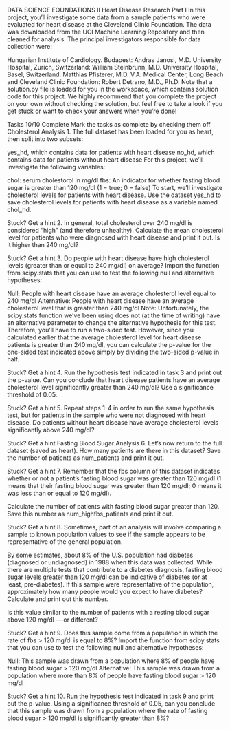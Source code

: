 DATA SCIENCE FOUNDATIONS II
Heart Disease Research Part I
In this project, you’ll investigate some data from a sample patients who were evaluated for heart disease at the Cleveland Clinic Foundation. The data was downloaded from the UCI Machine Learning Repository and then cleaned for analysis. The principal investigators responsible for data collection were:

Hungarian Institute of Cardiology. Budapest: Andras Janosi, M.D.
University Hospital, Zurich, Switzerland: William Steinbrunn, M.D.
University Hospital, Basel, Switzerland: Matthias Pfisterer, M.D.
V.A. Medical Center, Long Beach and Cleveland Clinic Foundation: Robert Detrano, M.D., Ph.D.
Note that a solution.py file is loaded for you in the workspace, which contains solution code for this project. We highly recommend that you complete the project on your own without checking the solution, but feel free to take a look if you get stuck or want to check your answers when you’re done!

Tasks
10/10 Complete
Mark the tasks as complete by checking them off
Cholesterol Analysis
1.
The full dataset has been loaded for you as heart, then split into two subsets:

yes_hd, which contains data for patients with heart disease
no_hd, which contains data for patients without heart disease
For this project, we’ll investigate the following variables:

chol: serum cholestorol in mg/dl
fbs: An indicator for whether fasting blood sugar is greater than 120 mg/dl (1 = true; 0 = false)
To start, we’ll investigate cholesterol levels for patients with heart disease. Use the dataset yes_hd to save cholesterol levels for patients with heart disease as a variable named chol_hd.


Stuck? Get a hint
2.
In general, total cholesterol over 240 mg/dl is considered “high” (and therefore unhealthy). Calculate the mean cholesterol level for patients who were diagnosed with heart disease and print it out. Is it higher than 240 mg/dl?


Stuck? Get a hint
3.
Do people with heart disease have high cholesterol levels (greater than or equal to 240 mg/dl) on average? Import the function from scipy.stats that you can use to test the following null and alternative hypotheses:

Null: People with heart disease have an average cholesterol level equal to 240 mg/dl
Alternative: People with heart disease have an average cholesterol level that is greater than 240 mg/dl
Note: Unfortunately, the scipy.stats function we’ve been using does not (at the time of writing) have an alternative parameter to change the alternative hypothesis for this test. Therefore, you’ll have to run a two-sided test. However, since you calculated earlier that the average cholesterol level for heart disease patients is greater than 240 mg/dl, you can calculate the p-value for the one-sided test indicated above simply by dividing the two-sided p-value in half.


Stuck? Get a hint
4.
Run the hypothesis test indicated in task 3 and print out the p-value. Can you conclude that heart disease patients have an average cholesterol level significantly greater than 240 mg/dl? Use a significance threshold of 0.05.


Stuck? Get a hint
5.
Repeat steps 1-4 in order to run the same hypothesis test, but for patients in the sample who were not diagnosed with heart disease. Do patients without heart disease have average cholesterol levels significantly above 240 mg/dl?


Stuck? Get a hint
Fasting Blood Sugar Analysis
6.
Let’s now return to the full dataset (saved as heart). How many patients are there in this dataset? Save the number of patients as num_patients and print it out.


Stuck? Get a hint
7.
Remember that the fbs column of this dataset indicates whether or not a patient’s fasting blood sugar was greater than 120 mg/dl (1 means that their fasting blood sugar was greater than 120 mg/dl; 0 means it was less than or equal to 120 mg/dl).

Calculate the number of patients with fasting blood sugar greater than 120. Save this number as num_highfbs_patients and print it out.


Stuck? Get a hint
8.
Sometimes, part of an analysis will involve comparing a sample to known population values to see if the sample appears to be representative of the general population.

By some estimates, about 8% of the U.S. population had diabetes (diagnosed or undiagnosed) in 1988 when this data was collected. While there are multiple tests that contribute to a diabetes diagnosis, fasting blood sugar levels greater than 120 mg/dl can be indicative of diabetes (or at least, pre-diabetes). If this sample were representative of the population, approximately how many people would you expect to have diabetes? Calculate and print out this number.

Is this value similar to the number of patients with a resting blood sugar above 120 mg/dl — or different?


Stuck? Get a hint
9.
Does this sample come from a population in which the rate of fbs > 120 mg/dl is equal to 8%? Import the function from scipy.stats that you can use to test the following null and alternative hypotheses:

Null: This sample was drawn from a population where 8% of people have fasting blood sugar > 120 mg/dl
Alternative: This sample was drawn from a population where more than 8% of people have fasting blood sugar > 120 mg/dl

Stuck? Get a hint
10.
Run the hypothesis test indicated in task 9 and print out the p-value. Using a significance threshold of 0.05, can you conclude that this sample was drawn from a population where the rate of fasting blood sugar > 120 mg/dl is significantly greater than 8%?